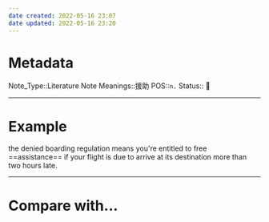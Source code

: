 ```yaml
---
date created: 2022-05-16 23:07
date updated: 2022-05-16 23:20
---
```


# Metadata

Note_Type::Literature Note
Meanings::援助
POS::`n.`
Status:: 👶

---

# Example

the denied boarding regulation means you're entitled to free ==assistance== if your flight is due to arrive at its destination more than two hours late.

---

# Compare with...
